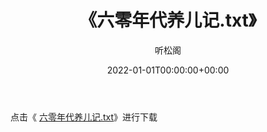 ﻿---
title:  《六零年代养儿记.txt》
date:   2022-01-01T00:00:00+00:00
author: 听松阁
layout: post
permalink: /六零年代养儿记/
categories: 小说
tags: [小说]
---

点击《 [六零年代养儿记.txt](http://img.660000.xyz/bookstukust/book/bntxt/10/六零年代养儿记.txt)》进行下载